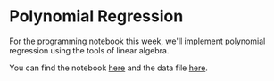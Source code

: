 # Polynomial Regression

For the programming notebook this week, we'll implement polynomial regression
using the tools of linear algebra.

You can find the notebook [here](data/polynomial_regression.ipynb) and the data
file [here](data/nonlinear_data.csv).

